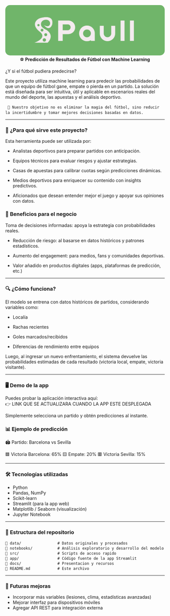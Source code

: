 <p align="center">
  <img src="docs/Paull.png" alt="Descripción de la imagen" width="700" style="border-radius: 15px;>
</p>

_____

### ⚽ **Predicción de Resultados de Fútbol con Machine Learning**  
¿Y si el fútbol pudiera predecirse?   
   
Este proyecto utiliza machine learning para predecir las probabilidades de que un equipo de fútbol gane, empate o pierda en un partido. La solución está diseñada para ser intuitiva, útil y aplicable en escenarios reales del mundo del deporte, las apuestas y el análisis deportivo.
   
``` 🎯 Nuestro objetivo no es eliminar la magia del fútbol, sino reducir la incertidumbre y tomar mejores decisiones basadas en datos.```

____

### 🧠 **¿Para qué sirve este proyecto?**
Esta herramienta puede ser utilizada por:

- Analistas deportivos para preparar partidos con anticipación.

- Equipos técnicos para evaluar riesgos y ajustar estrategias.

- Casas de apuestas para calibrar cuotas según predicciones dinámicas.

- Medios deportivos para enriquecer su contenido con insights predictivos.

- Aficionados que desean entender mejor el juego y apoyar sus opiniones con datos.


### 💼 **Beneficios para el negocio**
Toma de decisiones informadas: apoya la estrategia con probabilidades reales.

- Reducción de riesgo: al basarse en datos históricos y patrones estadísticos.

- Aumento del engagement: para medios, fans y comunidades deportivas.

- Valor añadido en productos digitales (apps, plataformas de predicción, etc.)   

____

### 🔍 **¿Cómo funciona?**
El modelo se entrena con datos históricos de partidos, considerando variables como:

- Localía

- Rachas recientes

- Goles marcados/recibidos

- Diferencias de rendimiento entre equipos

Luego, al ingresar un nuevo enfrentamiento, el sistema devuelve las probabilidades estimadas de cada resultado (victoria local, empate, victoria visitante).

____

### 🖥️ **Demo de la app**
Puedes probar la aplicación interactiva aquí:   
👉 LINK QUE SE ACTUALIZARA CUANDO LA APP ESTE DESPLEGADA

Simplemente selecciona un partido y obtén predicciones al instante.



### 📊 **Ejemplo de predicción**
🏟️ Partido: Barcelona vs Sevilla

🟦 Victoria Barcelona: 65%
🟨 Empate: 20%
🟥 Victoria Sevilla: 15%

___

### 🛠️ **Tecnologías utilizadas**
- Python
- Pandas, NumPy
- Scikit-learn
- Streamlit (para la app web)
- Matplotlib / Seaborn (visualización)
- Jupyter Notebook

____

### 📂 **Estructura del repositorio**
```
📁 data/                # Datos originales y procesados
📁 notebooks/           # Análisis exploratorio y desarrollo del modelo
📁 src/                 # Scripts de acceso rapido
📁 app/                 # Código fuente de la app Streamlit
📁 docs/                # Presentacion y recursos
📄 README.md            # Este archivo
```

____

### 🚀 **Futuras mejoras**
- Incorporar más variables (lesiones, clima, estadísticas avanzadas)
- Mejorar interfaz para dispositivos móviles
- Agregar API REST para integración externa


